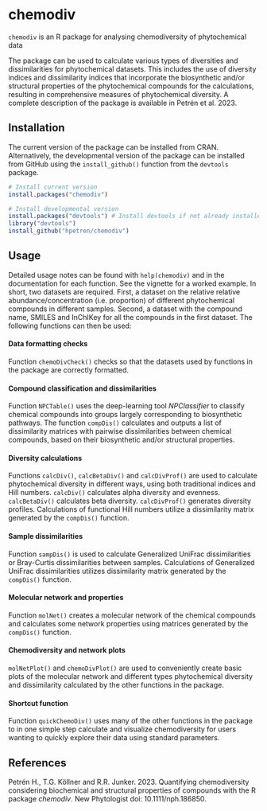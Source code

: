 
<!-- README.md is generated from README.Rmd. Please edit that file -->

# chemodiv

<!-- badges: start -->
<!-- badges: end -->

`chemodiv` is an R package for analysing chemodiversity of phytochemical
data

The package can be used to calculate various types of diversities and
dissimilarities for phytochemical datasets. This includes the use of
diversity indices and dissimilarity indices that incorporate the
biosynthetic and/or structural properties of the phytochemical compounds
for the calculations, resulting in comprehensive measures of
phytochemical diversity. A complete description of the package is
available in Petrén et al. 2023.

## Installation

The current version of the package can be installed from CRAN.
Alternatively, the developmental version of the package can be installed
from GitHub using the `install_github()` function from the `devtools`
package.

``` r
# Install current version
install.packages("chemodiv")

# Install developmental version
install.packages("devtools") # Install devtools if not already installed
library("devtools")
install_github("hpetren/chemodiv")
```

## Usage

Detailed usage notes can be found with `help(chemodiv)` and in the
documentation for each function. See the vignette for a worked example.
In short, two datasets are required. First, a dataset on the relative
relative abundance/concentration (i.e. proportion) of different
phytochemical compounds in different samples. Second, a dataset with the
compound name, SMILES and InChIKey for all the compounds in the first
dataset. The following functions can then be used:

#### Data formatting checks

Function `chemoDivCheck()` checks so that the datasets used by functions
in the package are correctly formatted.

#### Compound classification and dissimilarities

Function `NPCTable()` uses the deep-learning tool *NPClassifier* to
classify chemical compounds into groups largely corresponding to
biosynthetic pathways. The function `compDis()` calculates and outputs a
list of dissimilarity matrices with pairwise dissimilarities between
chemical compounds, based on their biosynthetic and/or structural
properties.

#### Diversity calculations

Functions `calcDiv()`, `calcBetaDiv()` and `calcDivProf()` are used to
calculate phytochemical diversity in different ways, using both
traditional indices and Hill numbers. `calcDiv()` calculates alpha
diversity and evenness. `calcBetaDiv()` calculates beta diversity.
`calcDivProf()` generates diversity profiles. Calculations of functional
Hill numbers utilize a dissimilarity matrix generated by the `compDis()`
function.

#### Sample dissimilarities

Function `sampDis()` is used to calculate Generalized UniFrac
dissimilarities or Bray-Curtis dissimilarities between samples.
Calculations of Generalized UniFrac dissimilarities utilizes
dissimilarity matrix generated by the `compDis()` function.

#### Molecular network and properties

Function `molNet()` creates a molecular network of the chemical
compounds and calculates some network properties using matrices
generated by the `compDis()` function.

#### Chemodiversity and network plots

`molNetPlot()` and `chemoDivPlot()` are used to conveniently create
basic plots of the molecular network and different types phytochemical
diversity and dissimilarity calculated by the other functions in the
package.

#### Shortcut function

Function `quickChemoDiv()` uses many of the other functions in the
package to in one simple step calculate and visualize chemodiversity for
users wanting to quickly explore their data using standard parameters.

## References

Petrén H., T.G. Köllner and R.R. Junker. 2023. Quantifying
chemodiversity considering biochemical and structural properties of
compounds with the R package *chemodiv*. New Phytologist doi:
10.1111/nph.186850.
